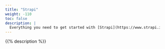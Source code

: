 ```yaml
---
title: "Strapi"
weight: -110
toc: false
description: |
  Everything you need to get started with [Strapi](https://www.strapi.io/), the open source headless CMS based on NodeJS, on Platform.sh.
---
```


{{% description %}}

